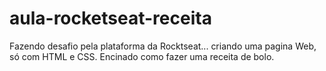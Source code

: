 # aula-rocketseat-receita

Fazendo desafio pela plataforma da Rocktseat... criando uma pagina Web, só com HTML e CSS.
Encinado como fazer uma receita de bolo.
